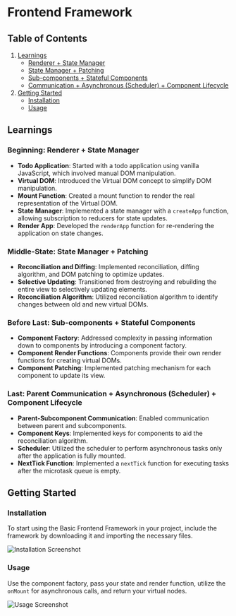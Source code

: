 # Frontend Framework

## Table of Contents

1. [Learnings](#learnings)
   - [Renderer + State Manager](#beginning-renderer--state-manager)
   - [State Manager + Patching](#middle-state-state-manager--patching)
   - [Sub-components + Stateful Components](#before-last-sub-components--stateful-components)
   - [Communication + Asynchronous (Scheduler) + Component Lifecycle](#last-parent-communication--asynchronous-scheduler--component-lifecycle)
2. [Getting Started](#getting-started)
   - [Installation](#installation)
   - [Usage](#usage)

## Learnings

### Beginning: Renderer + State Manager

- **Todo Application**: Started with a todo application using vanilla JavaScript, which involved manual DOM manipulation.
- **Virtual DOM**: Introduced the Virtual DOM concept to simplify DOM manipulation.
- **Mount Function**: Created a mount function to render the real representation of the Virtual DOM.
- **State Manager**: Implemented a state manager with a `createApp` function, allowing subscription to reducers for state updates.
- **Render App**: Developed the `renderApp` function for re-rendering the application on state changes.

### Middle-State: State Manager + Patching

- **Reconciliation and Diffing**: Implemented reconciliation, diffing algorithm, and DOM patching to optimize updates.
- **Selective Updating**: Transitioned from destroying and rebuilding the entire view to selectively updating elements.
- **Reconciliation Algorithm**: Utilized reconciliation algorithm to identify changes between old and new virtual DOMs.

### Before Last: Sub-components + Stateful Components

- **Component Factory**: Addressed complexity in passing information down to components by introducing a component factory.
- **Component Render Functions**: Components provide their own render functions for creating virtual DOMs.
- **Component Patching**: Implemented patching mechanism for each component to update its view.

### Last: Parent Communication + Asynchronous (Scheduler) + Component Lifecycle

- **Parent-Subcomponent Communication**: Enabled communication between parent and subcomponents.
- **Component Keys**: Implemented keys for components to aid the reconciliation algorithm.
- **Scheduler**: Utilized the scheduler to perform asynchronous tasks only after the application is fully mounted.
- **NextTick Function**: Implemented a `nextTick` function for executing tasks after the microtask queue is empty.

## Getting Started

### Installation

To start using the Basic Frontend Framework in your project, include the framework by downloading it and importing the necessary files.

![Installation Screenshot](https://github.com/AlexanderGomes/frontend_framework/assets/98370540/1af70df5-81d5-4df9-997c-3501643fad96)

### Usage

Use the component factory, pass your state and render function, utilize the `onMount` for asynchronous calls, and return your virtual nodes.

![Usage Screenshot](https://github.com/AlexanderGomes/frontend_framework/assets/98370540/96e9788a-69e1-42e8-a488-5f90454fff55)
